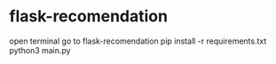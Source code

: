 # flask-recomendation

open terminal 
go to flask-recomendation
pip install -r requirements.txt
python3 main.py
